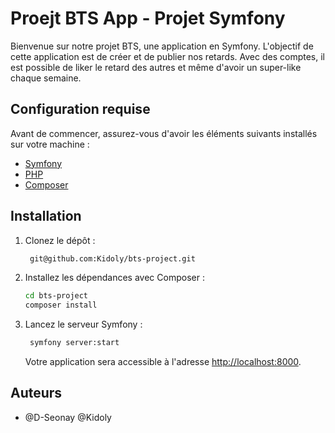 # Proejt BTS App - Projet Symfony

Bienvenue sur notre projet BTS, une application en Symfony. L'objectif de cette application est de créer et de publier nos retards. Avec des comptes, il est possible de liker le retard des autres et même d'avoir un super-like chaque semaine.

## Configuration requise

Avant de commencer, assurez-vous d'avoir les éléments suivants installés sur votre machine :

- [Symfony](https://symfony.com/download)
- [PHP](https://www.php.net/manual/en/install.php)
- [Composer](https://getcomposer.org/download/)

## Installation

1. Clonez le dépôt :

   ```bash
    git@github.com:Kidoly/bts-project.git
   ```

2. Installez les dépendances avec Composer :

   ```bash
   cd bts-project
   composer install
   ```

3. Lancez le serveur Symfony :

   ```bash
    symfony server:start
   ```

   Votre application sera accessible à l'adresse [http://localhost:8000](http://localhost:8000).

## Auteurs

- @D-Seonay @Kidoly